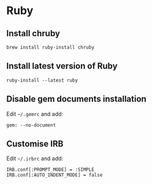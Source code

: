 # Ruby

## Install chruby

```
brew install ruby-install chruby
```

## Install latest version of Ruby

```
ruby-install --latest ruby
```

## Disable gem documents installation

Edit `~/.gemrc` and add:

```
gem: --no-document
```

## Customise IRB

Edit `~/.irbrc` and add:

```
IRB.conf[:PROMPT_MODE] = :SIMPLE
IRB.conf[:AUTO_INDENT_MODE] = false
```

